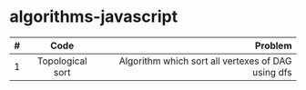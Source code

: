 # algorithms-javascript
| #             | Code   | Problem |
| ------------- |:-------------:| -----:|
| 1             | Topological sort | Algorithm which sort all vertexes of DAG using dfs  |

